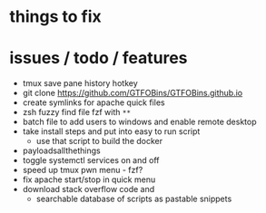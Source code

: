# things to fix

# issues / todo / features
- tmux save pane history hotkey
- git clone https://github.com/GTFOBins/GTFOBins.github.io
- create symlinks for apache quick files
- zsh fuzzy find file fzf with `**`
- batch file to add users to windows and enable remote desktop
- take install steps and put into easy to run script
  - use that script to build the docker
- payloadsallthethings
- toggle systemctl services on and off
- speed up tmux pwn menu - fzf?
- fix apache start/stop in quick menu
- download stack overflow code and
  - searchable database of scripts as pastable snippets
